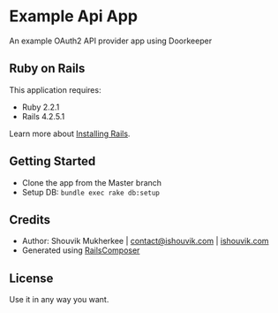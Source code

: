 Example Api App
================
An example OAuth2 API provider app using Doorkeeper

Ruby on Rails
-------------

This application requires:

- Ruby 2.2.1
- Rails 4.2.5.1

Learn more about [Installing Rails](http://railsapps.github.io/installing-rails.html).

Getting Started
---------------

* Clone the app from the Master branch
* Setup DB: `bundle exec rake db:setup`


Credits
-------
* Author: Shouvik Mukherkee | [contact@ishouvik.com](mailto:contact@ishouvik.com) | [ishouvik.com](http://ishouvik.com)
* Generated using [RailsComposer](https://github.com/RailsApps/rails-composer)

License
-------
Use it in any way you want.
